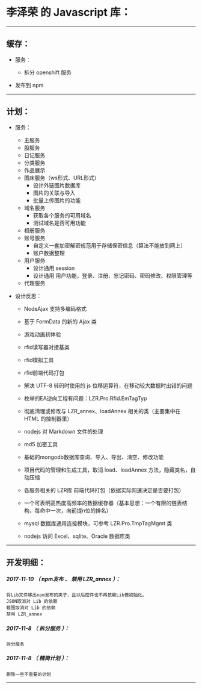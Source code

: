 李泽荣 的 Javascript 库：
===================================================================

*******************************************************************

缓存：
-------------------------------------------------------------------

- 服务：
	- 拆分 openshift 服务

- 发布到 npm

*******************************************************************

计划：
-------------------------------------------------------------------

- 服务：
	- 主服务
	- 股服务
	- 日记服务
	- 分类服务
	- 作品展示
	- 图床服务（ws形式、URL形式）
		- 设计外链图片数据库
		- 图片的关联与导入
		- 批量上传图片的功能
	- 域名服务
		- 获取各个服务的可用域名
		- 测试域名是否可用功能
	- 相册服务
	- 账号服务
		- 自定义一套加密解密规范用于存储保密信息（算法不能放到网上）
		- 账户数据整理
	- 用户服务
		- 设计通用 session
		- 设计通用 用户功能，登录、注册、忘记密码、密码修改、权限管理等
	- 代理服务

- 设计反思：
	- NodeAjax 支持多编码格式
	- 基于 FormData 的新的 Ajax 类
	- 游戏动画初体验

	- rfid读写器对接基类
	- rfid模拟工具
	- rfid前端代码打包

	- 解决 UTF-8 转码时使用的 js 位移运算符，在移动较大数据时出错的问题
	- 枚举的EA逆向工程有问题：LZR.Pro.Rfid.EmTagTyp
	- 彻底清理或修改与 LZR_annex、loadAnnex 相关的类（主要集中在 HTML 的控制器里）
	- nodejs 对 Markdown 文件的处理
	- md5 加密工具
	- 基础的mongodb数据库查询、导入、导出、清空、修改功能
	- 项目代码的管理和生成工具，取消 load、loadAnnex 方法，隐藏类名，自动压缩
	- 各服务相关的 LZR库 前端代码打包（依据实际网速决定是否要打包）

	- 一个可表明高热度高频率的数据缓存器（基本思想：一个有限的链表结构，每命中一次，向前提n位的排名）
	- mysql 数据库通用连接模块，可参考 LZR.Pro.TmpTagMgmt 类
	- nodejs 访问 Excel、sqlite、Oracle 数据库类

*******************************************************************

开发明细：
-------------------------------------------------------------------

##### 2017-11-10 （ npm发布 、 禁用 LZR_annex ）：
	将Lib文件移出npm发布的夹子，且以后控件也不再依赖Lib做初始化。
	JSON取消对 Lib 的依赖
	截图取消对 Lib 的依赖
	禁用 LZR_annex

##### 2017-11-8 （ 拆分服务 ）：
	拆分服务

##### 2017-11-8 （ 精简计划 ）：
	删除一些不重要的计划

*******************************************************************
